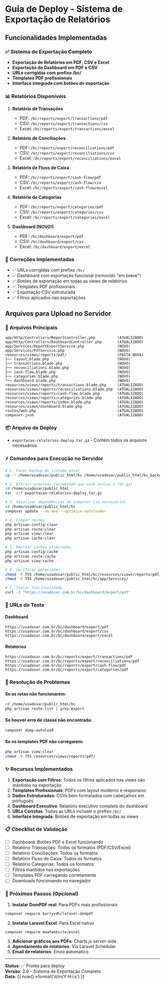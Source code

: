 # Guia de Deploy - Sistema de Exportação de Relatórios

## Funcionalidades Implementadas

### ✅ Sistema de Exportação Completo
- **Exportação de Relatórios em PDF, CSV e Excel**
- **Exportação do Dashboard em PDF e CSV**
- **URLs corrigidas com prefixo /bc/**
- **Templates PDF profissionais**
- **Interface integrada com botões de exportação**

### 📊 Relatórios Disponíveis
1. **Relatório de Transações**
   - PDF: `/bc/reports/export/transactions/pdf`
   - CSV: `/bc/reports/export/transactions/csv`
   - Excel: `/bc/reports/export/transactions/excel`

2. **Relatório de Conciliações**
   - PDF: `/bc/reports/export/reconciliations/pdf`
   - CSV: `/bc/reports/export/reconciliations/csv`
   - Excel: `/bc/reports/export/reconciliations/excel`

3. **Relatório de Fluxo de Caixa**
   - PDF: `/bc/reports/export/cash-flow/pdf`
   - CSV: `/bc/reports/export/cash-flow/csv`
   - Excel: `/bc/reports/export/cash-flow/excel`

4. **Relatório de Categorias**
   - PDF: `/bc/reports/export/categories/pdf`
   - CSV: `/bc/reports/export/categories/csv`
   - Excel: `/bc/reports/export/categories/excel`

5. **Dashboard (NOVO!)**
   - PDF: `/bc/dashboard/export/pdf`
   - CSV: `/bc/dashboard/export/csv`
   - Excel: `/bc/dashboard/export/excel`

### 🔧 Correções Implementadas
- ✅ URLs corrigidas com prefixo `/bc/`
- ✅ Dashboard com exportação funcional (removido "em breve")
- ✅ Botões de exportação em todas as views de relatórios
- ✅ Templates PDF profissionais
- ✅ Exportação CSV estruturada
- ✅ Filtros aplicados nas exportações

## Arquivos para Upload no Servidor

### 📁 Arquivos Principais
```
app/Http/Controllers/ReportController.php          (ATUALIZADO)
app/Http/Controllers/DashboardController.php       (ATUALIZADO)
app/Services/ReportExportService.php               (NOVO)
app/Services/PdfService.php                        (NOVO)
resources/views/reports/pdf/                       (PASTA NOVA)
├── layout.blade.php                               (NOVO)
├── transactions.blade.php                         (NOVO)
├── reconciliations.blade.php                      (NOVO)
├── cash-flow.blade.php                            (NOVO)
├── categories.blade.php                           (NOVO)
└── dashboard.blade.php                            (NOVO)
resources/views/reports/transactions.blade.php     (ATUALIZADO)
resources/views/reports/reconciliations.blade.php  (ATUALIZADO)
resources/views/reports/cash-flow.blade.php        (ATUALIZADO)
resources/views/reports/categories.blade.php       (ATUALIZADO)
resources/views/reports/index.blade.php            (ATUALIZADO)
resources/views/dashboard.blade.php                (ATUALIZADO)
routes/web.php                                     (ATUALIZADO)
composer.json                                      (ATUALIZADO)
```

### 📦 Arquivo de Deploy
- `exportacao-relatorios-deploy.tar.gz` - Contém todos os arquivos necessários

### ⚡ Comandos para Execução no Servidor

```bash
# 1. Fazer backup do sistema atual
cp -r /home/usadosar/public_html/bc /home/usadosar/public_html/bc_backup_$(date +%Y%m%d_%H%M%S)

# 2. Extrair arquivos (assumindo que você enviou o tar.gz)
cd /home/usadosar/public_html
tar -xzf exportacao-relatorios-deploy.tar.gz

# 3. Atualizar dependências do Composer (se necessário)
cd /home/usadosar/public_html/bc
composer update --no-dev --optimize-autoloader

# 4. Limpar caches
php artisan config:clear
php artisan route:clear
php artisan view:clear
php artisan cache:clear

# 5. Recriar caches otimizados
php artisan config:cache
php artisan route:cache
php artisan view:cache

# 6. Verificar permissões
chmod -R 755 /home/usadosar/public_html/bc/resources/views/reports/pdf/
chmod -R 755 /home/usadosar/public_html/bc/app/Services/

# 7. Testar funcionalidade
curl -I "https://usadosar.com.br/bc/dashboard/export/pdf"
```

### 🧪 URLs de Teste

#### Dashboard
```
https://usadosar.com.br/bc/dashboard/export/pdf
https://usadosar.com.br/bc/dashboard/export/csv
https://usadosar.com.br/bc/dashboard/export/excel
```

#### Relatórios
```
https://usadosar.com.br/bc/reports/export/transactions/pdf
https://usadosar.com.br/bc/reports/export/reconciliations/pdf
https://usadosar.com.br/bc/reports/export/cash-flow/pdf
https://usadosar.com.br/bc/reports/export/categories/pdf
```

### 🐛 Resolução de Problemas

#### Se as rotas não funcionarem:
```bash
cd /home/usadosar/public_html/bc
php artisan route:list | grep export
```

#### Se houver erro de classe não encontrada:
```bash
composer dump-autoload
```

#### Se os templates PDF não carregarem:
```bash
php artisan view:clear
chmod -R 755 resources/views/reports/pdf/
```

### ✨ Recursos Implementados

1. **Exportação com Filtros**: Todos os filtros aplicados nas views são mantidos na exportação
2. **Templates Profissionais**: PDFs com layout moderno e responsivo
3. **Dados Estruturados**: CSVs bem formatados com cabeçalhos em português
4. **Dashboard Executivo**: Relatório executivo completo do dashboard
5. **URLs Corretas**: Todas as URLs incluem o prefixo `/bc/`
6. **Interface Integrada**: Botões de exportação em todas as views

### 📋 Checklist de Validação

- [ ] Dashboard: Botões PDF e Excel funcionando
- [ ] Relatório Transações: Todos os formatos (PDF/CSV/Excel)
- [ ] Relatório Conciliações: Todos os formatos
- [ ] Relatório Fluxo de Caixa: Todos os formatos  
- [ ] Relatório Categorias: Todos os formatos
- [ ] Filtros mantidos nas exportações
- [ ] Templates PDF carregando corretamente
- [ ] Downloads funcionando no navegador

### 🎯 Próximos Passos (Opcional)

1. **Instalar DomPDF real**: Para PDFs mais profissionais
```bash
composer require barryvdh/laravel-dompdf
```

2. **Instalar Laravel Excel**: Para Excel nativo
```bash
composer require maatwebsite/excel
```

3. **Adicionar gráficos aos PDFs**: Charts.js server-side
4. **Agendamento de relatórios**: Via Laravel Scheduler
5. **Email de relatórios**: Envio automático

---

**Status**: ✅ Pronto para deploy  
**Versão**: 2.0 - Sistema de Exportação Completo  
**Data**: {{ now()->format('d/m/Y H:i:s') }}
